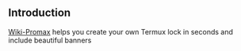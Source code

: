 ## Introduction

</b><a href="https://github.com/GH05T-HUNTER5/wiki-promax">Wiki-Promax</a> helps you create your own Termux lock in seconds and include beautiful banners<b>
